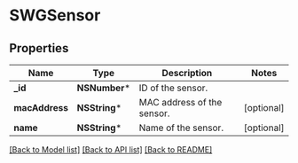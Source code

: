 # SWGSensor

## Properties
Name | Type | Description | Notes
------------ | ------------- | ------------- | -------------
**_id** | **NSNumber*** | ID of the sensor. | 
**macAddress** | **NSString*** | MAC address of the sensor. | [optional] 
**name** | **NSString*** | Name of the sensor. | [optional] 

[[Back to Model list]](../README.md#documentation-for-models) [[Back to API list]](../README.md#documentation-for-api-endpoints) [[Back to README]](../README.md)


